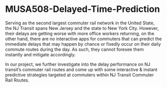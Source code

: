 # MUSA508-Delayed-Time-Prediction

Serving as the second largest commuter rail network in the United State, the NJ Transit spans New Jersey and the state to New York City. However, their delays are getting worse with more office workers returning, on the other hand, there are no interactive apps for commuters that can predict the immediate delays that may happen by chance or fixedly occur on their daily commute routes during the day. As such, they cannot foresee them instantly and mitigate accordingly.

In our project, we further investigate into the delay performance on NJ transit’s commuter rail routes and come up with some interactive & instant predictive strategies targeted at commuters within NJ Transit Commuter Rail Routes.


